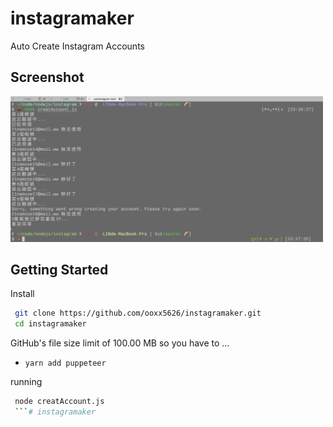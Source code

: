 # instagramaker
Auto Create Instagram Accounts


## Screenshot

<img src="img/demo.png" width="500px">

## Getting Started
Install
```bash
 git clone https://github.com/ooxx5626/instagramaker.git
 cd instagramaker
 ```
 GitHub's file size limit of 100.00 MB so you have to ...
 - `yarn add puppeteer`


 running

```bash
 node creatAccount.js
 ```# instagramaker
